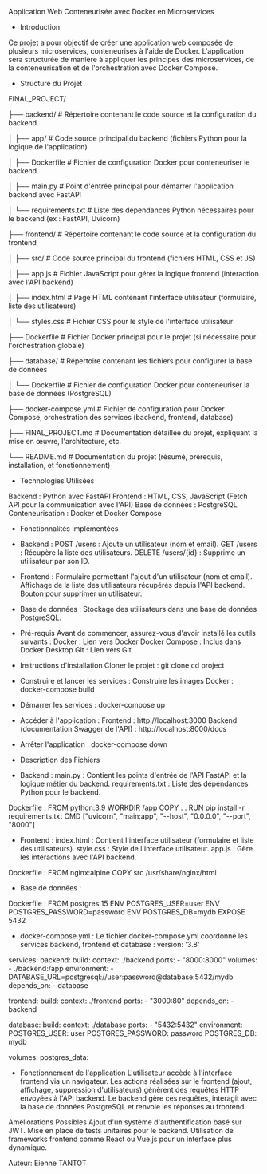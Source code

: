 Application Web Conteneurisée avec Docker en Microservices

- Introduction

Ce projet a pour objectif de créer une application web composée de plusieurs microservices, conteneurisés à l'aide de Docker. L'application sera structurée de manière à appliquer les principes des microservices, de la conteneurisation et de l'orchestration avec Docker Compose.

 - Structure du Projet

FINAL_PROJECT/

├── backend/                # Répertoire contenant le code source et la configuration du backend

│   ├── app/                # Code source principal du backend (fichiers Python pour la logique de l'application)

│   ├── Dockerfile          # Fichier de configuration Docker pour conteneuriser le backend

│   ├── main.py             # Point d'entrée principal pour démarrer l'application backend avec FastAPI

│   └── requirements.txt    # Liste des dépendances Python nécessaires pour le backend (ex : FastAPI, Uvicorn)

├── frontend/               # Répertoire contenant le code source et la configuration du frontend

│   ├── src/                # Code source principal du frontend (fichiers HTML, CSS et JS)

│   ├── app.js              # Fichier JavaScript pour gérer la logique frontend (interaction avec l'API backend)

│   ├── index.html          # Page HTML contenant l'interface utilisateur (formulaire, liste des utilisateurs)

│   └── styles.css          # Fichier CSS pour le style de l'interface utilisateur

├── Dockerfile              # Fichier Docker principal pour le projet (si nécessaire pour l'orchestration globale)

├── database/               # Répertoire contenant les fichiers pour configurer la base de données

│   └── Dockerfile          # Fichier de configuration Docker pour conteneuriser la base de données (PostgreSQL)

├── docker-compose.yml      # Fichier de configuration pour Docker Compose, orchestration des services (backend, frontend, database)

├── FINAL_PROJECT.md        # Documentation détaillée du projet, expliquant la mise en œuvre, l'architecture, etc.

└── README.md               # Documentation du projet (résumé, prérequis, installation, et fonctionnement)



- Technologies Utilisées

Backend : Python avec FastAPI
Frontend : HTML, CSS, JavaScript (Fetch API pour la communication avec l'API)
Base de données : PostgreSQL
Conteneurisation : Docker et Docker Compose

- Fonctionnalités Implémentées

* Backend :
POST /users : Ajoute un utilisateur (nom et email).
GET /users : Récupère la liste des utilisateurs.
DELETE /users/{id} : Supprime un utilisateur par son ID.

* Frontend :
Formulaire permettant l'ajout d'un utilisateur (nom et email).
Affichage de la liste des utilisateurs récupérés depuis l'API backend.
Bouton pour supprimer un utilisateur.

* Base de données :
Stockage des utilisateurs dans une base de données PostgreSQL.

- Pré-requis
Avant de commencer, assurez-vous d'avoir installé les outils suivants :
Docker : Lien vers Docker
Docker Compose : Inclus dans Docker Desktop
Git : Lien vers Git

- Instructions d'installation
Cloner le projet :
git clone <url-du-repo>
cd project

- Construire et lancer les services :
Construire les images Docker :
docker-compose build

* Démarrer les services :
docker-compose up

* Accéder à l'application :
Frontend : http://localhost:3000
Backend (documentation Swagger de l'API) : http://localhost:8000/docs

* Arrêter l'application :
docker-compose down

- Description des Fichiers

* Backend :
main.py : Contient les points d'entrée de l'API FastAPI et la logique métier du backend.
requirements.txt : Liste des dépendances Python pour le backend.

Dockerfile :
FROM python:3.9
WORKDIR /app
COPY . .
RUN pip install -r requirements.txt
CMD ["uvicorn", "main:app", "--host", "0.0.0.0", "--port", "8000"]

* Frontend :
index.html : Contient l'interface utilisateur (formulaire et liste des utilisateurs).
style.css : Style de l'interface utilisateur.
app.js : Gère les interactions avec l'API backend.

Dockerfile :
FROM nginx:alpine
COPY src /usr/share/nginx/html

* Base de données :

Dockerfile :
FROM postgres:15
ENV POSTGRES_USER=user
ENV POSTGRES_PASSWORD=password
ENV POSTGRES_DB=mydb
EXPOSE 5432

* docker-compose.yml : Le fichier docker-compose.yml coordonne les services backend, frontend et database :
version: '3.8'

services:
  backend:
    build:
      context: ./backend
    ports:
      - "8000:8000"
    volumes:
      - ./backend:/app
    environment:
      - DATABASE_URL=postgresql://user:password@database:5432/mydb
    depends_on:
      - database

  frontend:
    build:
      context: ./frontend
    ports:
      - "3000:80"
    depends_on:
      - backend

  database:
    build:
      context: ./database
    ports:
      - "5432:5432"
    environment:
      POSTGRES_USER: user
      POSTGRES_PASSWORD: password
      POSTGRES_DB: mydb

volumes:
  postgres_data:


- Fonctionnement de l'application
L'utilisateur accède à l'interface frontend via un navigateur.
Les actions réalisées sur le frontend (ajout, affichage, suppression d'utilisateurs) génèrent des requêtes HTTP envoyées à l'API backend.
Le backend gère ces requêtes, interagit avec la base de données PostgreSQL et renvoie les réponses au frontend.

Améliorations Possibles
Ajout d'un système d'authentification basé sur JWT.
Mise en place de tests unitaires pour le backend.
Utilisation de frameworks frontend comme React ou Vue.js pour un interface plus dynamique.

Auteur: Eienne TANTOT
